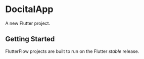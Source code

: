 # DocitalApp

A new Flutter project.

## Getting Started

FlutterFlow projects are built to run on the Flutter _stable_ release.

